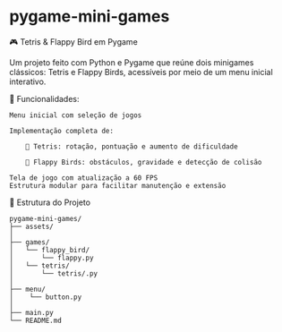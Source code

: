 # pygame-mini-games
🎮 Tetris & Flappy Bird em Pygame

Um projeto feito com Python e Pygame que reúne dois minigames clássicos: Tetris e Flappy Birds, acessíveis por meio de um menu inicial interativo.

📌 Funcionalidades:  

    Menu inicial com seleção de jogos

    Implementação completa de:

        🎲 Tetris: rotação, pontuação e aumento de dificuldade

        🐤 Flappy Birds: obstáculos, gravidade e detecção de colisão

    Tela de jogo com atualização a 60 FPS  
    Estrutura modular para facilitar manutenção e extensão

📁 Estrutura do Projeto

    pygame-mini-games/
    ├── assets/
    │
    ├── games/      
    │   └── flappy_bird/        
    │       └── flappy.py
    │   └── tetris/     
    │       └── tetris/.py  
    │       
    ├── menu/   
    │    └── button.py
    │
    ├── main.py     
    └── README.md          
